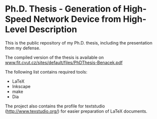 # Ph.D. Thesis - Generation of High-Speed Network Device from High-Level Description
This is the public repository of my Ph.D. thesis, including the presentation from my defense. 

The compiled version of the thesis is available on www.fit.cvut.cz/sites/default/files/PhDThesis-Benacek.pdf

The following list contains required tools:
* LaTeX
* Inkscape
* make
* Dia

The project also contains the profile for textstudio (http://www.texstudio.org/) for easier preparation of LaTeX documents.
